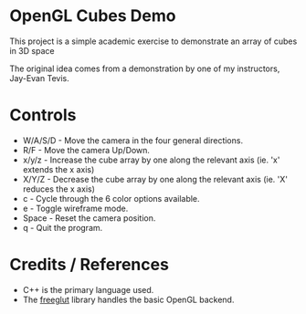# OpenGL Cubes Demo

This project is a simple academic exercise to demonstrate an array of cubes in 3D space

The original idea comes from a demonstration by one of my instructors, Jay-Evan Tevis.

# Controls
- W/A/S/D - Move the camera in the four general directions.
- R/F - Move the camera Up/Down.
- x/y/z - Increase the cube array by one along the relevant axis (ie. 'x' extends the x axis)
- X/Y/Z - Decrease the cube array by one along the relevant axis (ie. 'X' reduces the x axis)
- c - Cycle through the 6 color options available.
- e - Toggle wireframe mode.
- Space - Reset the camera position.
- q - Quit the program.

# Credits / References
- C++ is the primary language used.
- The [freeglut](https://freeglut.sourceforge.net) library handles the basic OpenGL backend.
